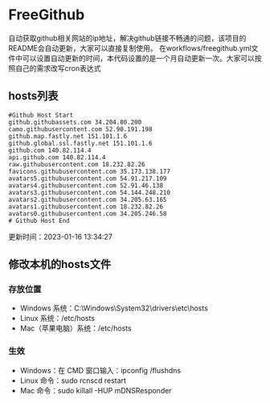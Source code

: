 # FreeGithub
自动获取github相关网站的ip地址，解决github链接不畅通的问题，该项目的README会自动更新，大家可以直接复制使用。
在workflows/freegithub.yml文件中可以设置自动更新的时间，本代码设置的是一个月自动更新一次。大家可以按照自己的需求改写cron表达式

## hosts列表
```base
#Github Host Start
github.githubassets.com 34.204.80.200
camo.githubusercontent.com 52.90.191.198
github.map.fastly.net 151.101.1.6
github.global.ssl.fastly.net 151.101.1.6
github.com 140.82.114.4
api.github.com 140.82.114.4
raw.githubusercontent.com 18.232.82.26
favicons.githubusercontent.com 35.173.138.177
avatars5.githubusercontent.com 54.91.217.109
avatars4.githubusercontent.com 52.91.46.138
avatars3.githubusercontent.com 54.144.248.210
avatars2.githubusercontent.com 34.205.63.165
avatars1.githubusercontent.com 18.232.82.26
avatars0.githubusercontent.com 34.205.246.58
# Github Host End
```

更新时间：2023-01-16 13:34:27

## 修改本机的hosts文件
### 存放位置
* Windows 系统：C:\Windows\System32\drivers\etc\hosts
* Linux 系统：/etc/hosts
* Mac（苹果电脑）系统：/etc/hosts

### 生效
* Windows：在 CMD 窗口输入：ipconfig /flushdns
* Linux 命令：sudo rcnscd restart
* Mac 命令：sudo killall -HUP mDNSResponder